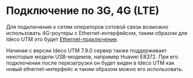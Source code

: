 # Подключение по 3G, 4G (LTE)

Для подключения к сетям операторов сотовой связи возможно использовать
4G-роутеры с Ethernet-интерфейсом, таким образом для Ideco UTM это будет
[Ethernet-подключение](Подключение_по_Ethernet).

Начиная с версии Ideco UTM 7.9.0 сервер также поддерживает некоторые
модели USB-модемов, например Huawei E8372. При его подключении после
перезагрузки он будет виден в Ideco UTM как новый ethernet-интерфейс и
таким образом можно его использовать.
